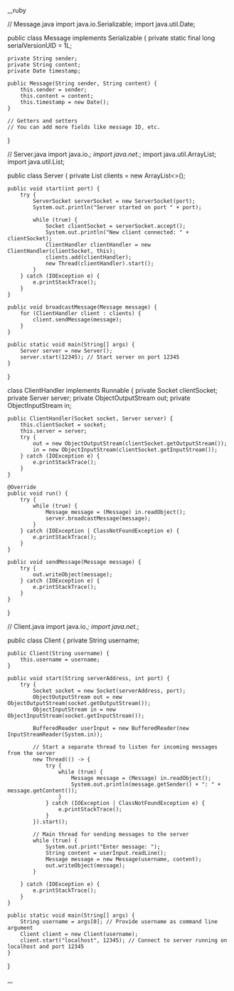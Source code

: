 ,,,ruby

// Message.java
import java.io.Serializable;
import java.util.Date;

public class Message implements Serializable {
    private static final long serialVersionUID = 1L;

    private String sender;
    private String content;
    private Date timestamp;

    public Message(String sender, String content) {
        this.sender = sender;
        this.content = content;
        this.timestamp = new Date();
    }

    // Getters and setters
    // You can add more fields like message ID, etc.
}

// Server.java
import java.io.*;
import java.net.*;
import java.util.ArrayList;
import java.util.List;

public class Server {
    private List<ClientHandler> clients = new ArrayList<>();

    public void start(int port) {
        try {
            ServerSocket serverSocket = new ServerSocket(port);
            System.out.println("Server started on port " + port);

            while (true) {
                Socket clientSocket = serverSocket.accept();
                System.out.println("New client connected: " + clientSocket);
                ClientHandler clientHandler = new ClientHandler(clientSocket, this);
                clients.add(clientHandler);
                new Thread(clientHandler).start();
            }
        } catch (IOException e) {
            e.printStackTrace();
        }
    }

    public void broadcastMessage(Message message) {
        for (ClientHandler client : clients) {
            client.sendMessage(message);
        }
    }

    public static void main(String[] args) {
        Server server = new Server();
        server.start(12345); // Start server on port 12345
    }
}

class ClientHandler implements Runnable {
    private Socket clientSocket;
    private Server server;
    private ObjectOutputStream out;
    private ObjectInputStream in;

    public ClientHandler(Socket socket, Server server) {
        this.clientSocket = socket;
        this.server = server;
        try {
            out = new ObjectOutputStream(clientSocket.getOutputStream());
            in = new ObjectInputStream(clientSocket.getInputStream());
        } catch (IOException e) {
            e.printStackTrace();
        }
    }

    @Override
    public void run() {
        try {
            while (true) {
                Message message = (Message) in.readObject();
                server.broadcastMessage(message);
            }
        } catch (IOException | ClassNotFoundException e) {
            e.printStackTrace();
        }
    }

    public void sendMessage(Message message) {
        try {
            out.writeObject(message);
        } catch (IOException e) {
            e.printStackTrace();
        }
    }
}

// Client.java
import java.io.*;
import java.net.*;

public class Client {
    private String username;

    public Client(String username) {
        this.username = username;
    }

    public void start(String serverAddress, int port) {
        try {
            Socket socket = new Socket(serverAddress, port);
            ObjectOutputStream out = new ObjectOutputStream(socket.getOutputStream());
            ObjectInputStream in = new ObjectInputStream(socket.getInputStream());

            BufferedReader userInput = new BufferedReader(new InputStreamReader(System.in));

            // Start a separate thread to listen for incoming messages from the server
            new Thread(() -> {
                try {
                    while (true) {
                        Message message = (Message) in.readObject();
                        System.out.println(message.getSender() + ": " + message.getContent());
                    }
                } catch (IOException | ClassNotFoundException e) {
                    e.printStackTrace();
                }
            }).start();

            // Main thread for sending messages to the server
            while (true) {
                System.out.print("Enter message: ");
                String content = userInput.readLine();
                Message message = new Message(username, content);
                out.writeObject(message);
            }

        } catch (IOException e) {
            e.printStackTrace();
        }
    }

    public static void main(String[] args) {
        String username = args[0]; // Provide username as command line argument
        Client client = new Client(username);
        client.start("localhost", 12345); // Connect to server running on localhost and port 12345
    }
}

,,,
